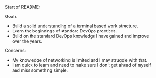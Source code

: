 Start of README:

Goals:
- Build a solid understanding of a terminal based work structure.
- Learn the beginnings of standard DevOps practices.
- Build on the standard DevOps knowledge I have gained and improve over the years.

Concerns:
- My knowledge of networking is limited and I may struggle with that.
- I am quick to learn and need to make sure I don't get ahead of myself and miss something simple.